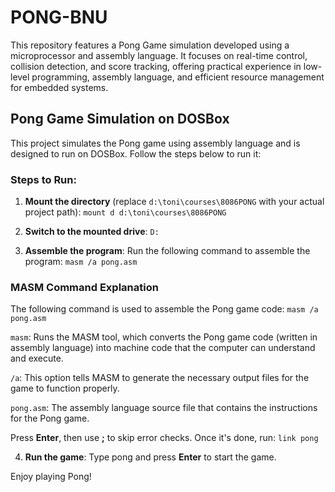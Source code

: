 # PONG-BNU
This repository features a Pong Game simulation developed using a microprocessor and assembly language. It focuses on real-time control, collision detection, and score tracking, offering practical experience in low-level programming, assembly language, and efficient resource management for embedded systems.

## Pong Game Simulation on DOSBox

This project simulates the Pong game using assembly language and is designed to run on DOSBox. Follow the steps below to run it:

### Steps to Run:

1. **Mount the directory** (replace `d:\toni\courses\8086PONG` with your actual project path): `mount d d:\toni\courses\8086PONG`

2. **Switch to the mounted drive**: `D:`

3. **Assemble the program**:
Run the following command to assemble the program: `masm /a pong.asm`

### MASM Command Explanation

The following command is used to assemble the Pong game code: `masm /a pong.asm`

`masm`: Runs the MASM tool, which converts the Pong game code (written in assembly language) into machine code that the computer can understand and execute.

`/a`: This option tells MASM to generate the necessary output files for the game to function properly.

`pong.asm`: The assembly language source file that contains the instructions for the Pong game.

Press **Enter**, then use **;** to skip error checks. Once it's done, run: `link pong`

4. **Run the game**:
Type pong and press **Enter** to start the game.

Enjoy playing Pong!
